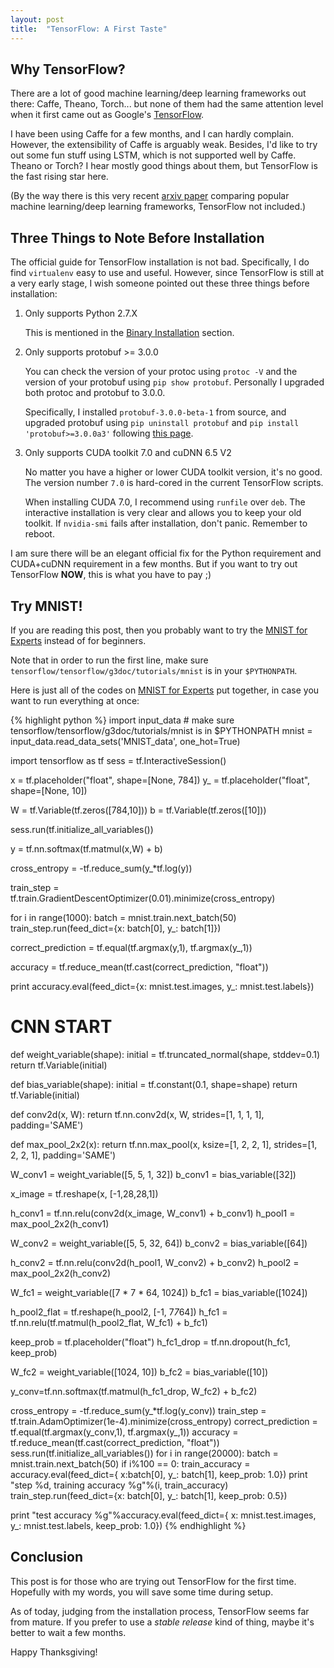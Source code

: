 ```yaml
---
layout: post
title:  "TensorFlow: A First Taste"
---
```

## Why TensorFlow?

There are a lot of good machine learning/deep learning frameworks out there: Caffe, Theano, Torch... but none of them had the same attention level when it first came out as Google's [TensorFlow][tensorflow].

I have been using Caffe for a few months, and I can hardly complain. However, the extensibility of Caffe is arguably weak. Besides, I'd like to try out some fun stuff using LSTM, which is not supported well by Caffe. Theano or Torch? I hear mostly good things about them, but TensorFlow is the fast rising star here.

(By the way there is this very recent [arxiv paper][compare] comparing popular machine learning/deep learning frameworks, TensorFlow not included.)

## Three Things to Note Before Installation

The official guide for TensorFlow installation is not bad. Specifically, I do find `virtualenv` easy to use and useful. However, since TensorFlow is still at a very early stage, I wish someone pointed out these three things before installation:

1. Only supports Python 2.7.X

   This is mentioned in the [Binary Installation][install] section.

2. Only supports protobuf >= 3.0.0

   You can check the version of your protoc using `protoc -V` and the version of your protobuf using `pip show protobuf`. Personally I upgraded both protoc and protobuf to 3.0.0.

   Specifically, I installed `protobuf-3.0.0-beta-1` from source, and upgraded protobuf using `pip uninstall protobuf` and `pip install 'protobuf>=3.0.0a3'` following [this page][protobufissue].

3. Only supports CUDA toolkit 7.0 and cuDNN 6.5 V2 

   No matter you have a higher or lower CUDA toolkit version, it's no good. The version number `7.0` is hard-cored in the current TensorFlow scripts.

   When installing CUDA 7.0, I recommend using `runfile` over `deb`. The interactive installation is very clear and allows you to keep your old toolkit. If `nvidia-smi` fails after installation, don't panic. Remember to reboot.

I am sure there will be an elegant official fix for the Python requirement and CUDA+cuDNN requirement in a few months. But if you want to try out TensorFlow **NOW**, this is what you have to pay ;)

## Try MNIST!

If you are reading this post, then you probably want to try the [MNIST for Experts][experts] instead of for beginners.

Note that in order to run the first line, make sure `tensorflow/tensorflow/g3doc/tutorials/mnist` is in your `$PYTHONPATH`.

Here is just all of the codes on [MNIST for Experts][experts] put together, in case you want to run everything at once:

{% highlight python %}
import input_data # make sure tensorflow/tensorflow/g3doc/tutorials/mnist is in $PYTHONPATH
mnist = input_data.read_data_sets('MNIST_data', one_hot=True)

import tensorflow as tf
sess = tf.InteractiveSession()

x = tf.placeholder("float", shape=[None, 784])
y_ = tf.placeholder("float", shape=[None, 10])

W = tf.Variable(tf.zeros([784,10]))
b = tf.Variable(tf.zeros([10]))

sess.run(tf.initialize_all_variables())

y = tf.nn.softmax(tf.matmul(x,W) + b)

cross_entropy = -tf.reduce_sum(y_*tf.log(y))

train_step = tf.train.GradientDescentOptimizer(0.01).minimize(cross_entropy)

for i in range(1000):
  batch = mnist.train.next_batch(50)
  train_step.run(feed_dict={x: batch[0], y_: batch[1]})

correct_prediction = tf.equal(tf.argmax(y,1), tf.argmax(y_,1))

accuracy = tf.reduce_mean(tf.cast(correct_prediction, "float"))

print accuracy.eval(feed_dict={x: mnist.test.images, y_: mnist.test.labels})

# CNN START

def weight_variable(shape):
  initial = tf.truncated_normal(shape, stddev=0.1)
  return tf.Variable(initial)

def bias_variable(shape):
  initial = tf.constant(0.1, shape=shape)
  return tf.Variable(initial)

def conv2d(x, W):
  return tf.nn.conv2d(x, W, strides=[1, 1, 1, 1], padding='SAME')

def max_pool_2x2(x):
  return tf.nn.max_pool(x, ksize=[1, 2, 2, 1],
                        strides=[1, 2, 2, 1], padding='SAME')

W_conv1 = weight_variable([5, 5, 1, 32])
b_conv1 = bias_variable([32])

x_image = tf.reshape(x, [-1,28,28,1])

h_conv1 = tf.nn.relu(conv2d(x_image, W_conv1) + b_conv1)
h_pool1 = max_pool_2x2(h_conv1)

W_conv2 = weight_variable([5, 5, 32, 64])
b_conv2 = bias_variable([64])

h_conv2 = tf.nn.relu(conv2d(h_pool1, W_conv2) + b_conv2)
h_pool2 = max_pool_2x2(h_conv2)

W_fc1 = weight_variable([7 * 7 * 64, 1024])
b_fc1 = bias_variable([1024])

h_pool2_flat = tf.reshape(h_pool2, [-1, 7*7*64])
h_fc1 = tf.nn.relu(tf.matmul(h_pool2_flat, W_fc1) + b_fc1)

keep_prob = tf.placeholder("float")
h_fc1_drop = tf.nn.dropout(h_fc1, keep_prob)

W_fc2 = weight_variable([1024, 10])
b_fc2 = bias_variable([10])

y_conv=tf.nn.softmax(tf.matmul(h_fc1_drop, W_fc2) + b_fc2)

cross_entropy = -tf.reduce_sum(y_*tf.log(y_conv))
train_step = tf.train.AdamOptimizer(1e-4).minimize(cross_entropy)
correct_prediction = tf.equal(tf.argmax(y_conv,1), tf.argmax(y_,1))
accuracy = tf.reduce_mean(tf.cast(correct_prediction, "float"))
sess.run(tf.initialize_all_variables())
for i in range(20000):
  batch = mnist.train.next_batch(50)
  if i%100 == 0:
    train_accuracy = accuracy.eval(feed_dict={
        x:batch[0], y_: batch[1], keep_prob: 1.0})
    print "step %d, training accuracy %g"%(i, train_accuracy)
  train_step.run(feed_dict={x: batch[0], y_: batch[1], keep_prob: 0.5})

print "test accuracy %g"%accuracy.eval(feed_dict={
    x: mnist.test.images, y_: mnist.test.labels, keep_prob: 1.0})
{% endhighlight %}

## Conclusion

This post is for those who are trying out TensorFlow for the first time. Hopefully with my words, you will save some time during setup. 

As of today, judging from the installation process, TensorFlow seems far from mature. If you prefer to use a *stable release* kind of thing, maybe it's better to wait a few months.

Happy Thanksgiving!


[install]: http://www.tensorflow.org/get_started/os_setup.html#binary-installation
[compare]: http://arxiv.org/abs/1511.06435
[tensorflow]: http://www.tensorflow.org
[experts]: http://www.tensorflow.org/tutorials/mnist/pros/index.html
[protobufissue]: https://github.com/tensorflow/tensorflow/issues/11